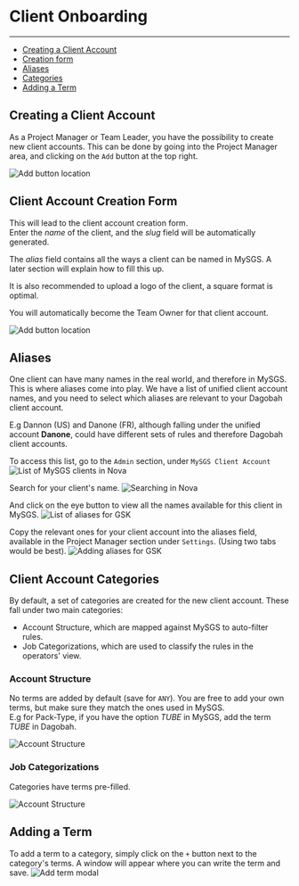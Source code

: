 # Client Onboarding

---

- [Creating a Client Account](#create-client-account)
- [Creation form](#client-account-creation-form)
- [Aliases](#client-aliases)
- [Categories](#client-account-categories)
- [Adding a Term](#adding-a-term)


<a name="create-client-account"></a>
## Creating a Client Account

As a Project Manager or Team Leader, you have the possibility to create new client accounts. 
This can be done by going into the Project Manager area, and clicking on the `Add` button at the top right.  

![Add button location](/storage/documentation/add_button_menu_open.png)


<a name="client-account-creation-form"></a>
## Client Account Creation Form
This will lead to the client account creation form.  
Enter the _name_ of the client, and the _slug_ field will be automatically generated.  

The _alias_ field contains all the ways a client can be named in MySGS. 
A later section will explain how to fill this up.

It is also recommended to upload a logo of the client, a square format is optimal.

You will automatically become the Team Owner for that client account. 

![Add button location](/storage/documentation/client_account_form.png)


<a name="client-aliases"></a>
## Aliases
One client can have many names in the real world, and therefore in MySGS.  
This is where aliases come into play. We have a list of unified client account names, and you need to select which 
aliases are relevant to your Dagobah client account. 

E.g Dannon (US) and Danone (FR), although falling under the unified account **Danone**, could have different sets of 
rules and therefore Dagobah client accounts.

To access this list, go to the `Admin` section, under `MySGS Client Account`
![List of MySGS clients in Nova](/storage/documentation/nova_mysgs_clients_index.png)

Search for your client's name.
![Searching in Nova](/storage/documentation/nova_mysgs_clients_search.png)

And click on the eye button to view all the names available for this client in MySGS. 
![List of aliases for GSK](/storage/documentation/nova_mysgs_gsk_aliases.png)

Copy the relevant ones for your client account into the aliases field, available in the Project Manager section under
`Settings`. (Using two tabs would be best).
![Adding aliases for GSK](/storage/documentation/adding_aliases.png)


<a name="client-account-categories"></a>
## Client Account Categories

By default, a set of categories are created for the new client account. These fall under two main categories:  
- Account Structure, which are mapped against MySGS to auto-filter rules.
- Job Categorizations, which are used to classify the rules in the operators' view.


### Account Structure
No terms are added by default (save for `ANY`). You are free to add your own terms, but make sure they match the ones
used in MySGS.  
E.g for Pack-Type, if you have the option _TUBE_ in MySGS, add the term _TUBE_ in Dagobah. 

![Account Structure](/storage/documentation/categories_account_structure.png)

### Job Categorizations
Categories have terms pre-filled.

![Account Structure](/storage/documentation/categories_job_categorization.png)



<a name="adding-a-term"></a>
## Adding a Term
To add a term to a category, simply click on the `+` button next to the category's terms. A window will appear where 
you can write the term and save.
![Add term modal](/storage/documentation/adding_a_term.png)






